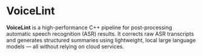 # VoiceLint
**VoiceLint** is a high-performance C++ pipeline for post-processing automatic speech recognition (ASR) results. It corrects raw ASR transcripts and generates structured summaries using lightweight, local large language models — all without relying on cloud services.
